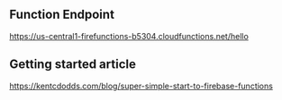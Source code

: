 ## Function Endpoint

https://us-central1-firefunctions-b5304.cloudfunctions.net/hello

## Getting started article

https://kentcdodds.com/blog/super-simple-start-to-firebase-functions
